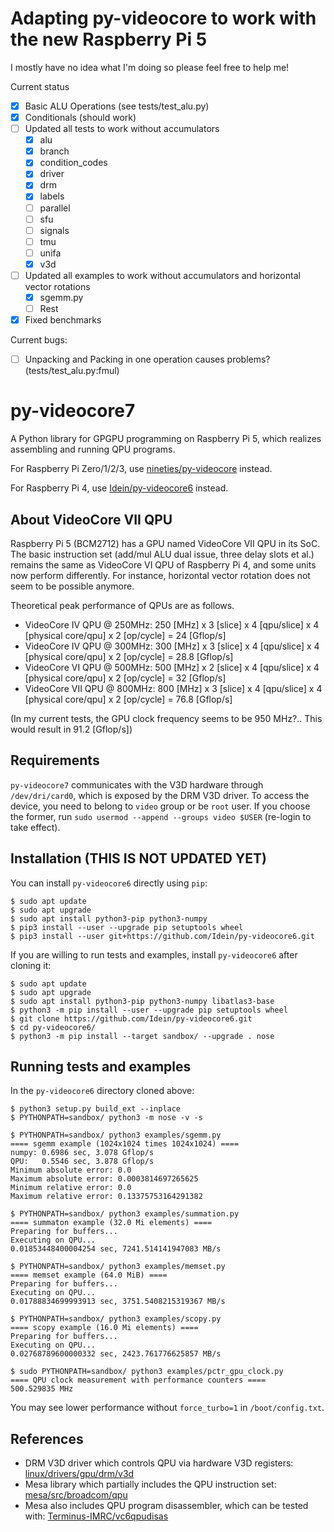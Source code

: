 # Adapting py-videocore to work with the new Raspberry Pi 5

I mostly have no idea what I'm doing so please feel free to help me!

Current status
- [X] Basic ALU Operations (see tests/test_alu.py)
- [X] Conditionals  (should work)
- [ ] Updated all tests to work without accumulators
  - [X] alu
  - [X] branch
  - [X] condition_codes
  - [X] driver
  - [X] drm
  - [X] labels
  - [ ] parallel
  - [ ] sfu
  - [ ] signals
  - [ ] tmu
  - [ ] unifa
  - [X] v3d
- [ ] Updated all examples to work without accumulators and horizontal vector rotations
  - [X] sgemm.py
  - [ ] Rest
- [X] Fixed benchmarks

Current bugs:
- [ ] Unpacking and Packing in one operation causes problems? (tests/test_alu.py:fmul)


# py-videocore7

A Python library for GPGPU programming on Raspberry Pi 5, which realizes
assembling and running QPU programs.

For Raspberry Pi Zero/1/2/3, use
[nineties/py-videocore](https://github.com/nineties/py-videocore) instead.

For Raspberry Pi 4, use
[Idein/py-videocore6](https://github.com/Idein/py-videocore6) instead.


## About VideoCore VII QPU

Raspberry Pi 5 (BCM2712) has a GPU named VideoCore VII QPU in its SoC.
The basic instruction set (add/mul ALU dual issue, three delay slots et al.)
remains the same as VideoCore VI QPU of Raspberry Pi 4, and some units
now perform differently.
For instance, horizontal vector rotation does not seem to be possible anymore.

Theoretical peak performance of QPUs are as follows.

- VideoCore IV QPU @ 250MHz: 250 [MHz] x 3 [slice] x 4 [qpu/slice] x 4 [physical core/qpu] x 2 [op/cycle] = 24 [Gflop/s]
- VideoCore IV QPU @ 300MHz: 300 [MHz] x 3 [slice] x 4 [qpu/slice] x 4 [physical core/qpu] x 2 [op/cycle] = 28.8 [Gflop/s]
- VideoCore VI QPU @ 500MHz: 500 [MHz] x 2 [slice] x 4 [qpu/slice] x 4 [physical core/qpu] x 2 [op/cycle] = 32 [Gflop/s]
- VideoCore VII QPU @ 800MHz: 800 [MHz] x 3 [slice] x 4 [qpu/slice] x 4 [physical core/qpu] x 2 [op/cycle] = 76.8 [Gflop/s]

(In my current tests, the GPU clock frequency seems to be 950 MHz?.. This would result in 91.2 [Gflop/s])


## Requirements

`py-videocore7` communicates with the V3D hardware through `/dev/dri/card0`,
which is exposed by the DRM V3D driver.
To access the device, you need to belong to `video` group or be `root` user.
If you choose the former, run `sudo usermod --append --groups video $USER`
(re-login to take effect).


## Installation (THIS IS NOT UPDATED YET)

You can install `py-videocore6` directly using `pip`:

```console
$ sudo apt update
$ sudo apt upgrade
$ sudo apt install python3-pip python3-numpy
$ pip3 install --user --upgrade pip setuptools wheel
$ pip3 install --user git+https://github.com/Idein/py-videocore6.git
```

If you are willing to run tests and examples, install `py-videocore6` after
cloning it:

```console
$ sudo apt update
$ sudo apt upgrade
$ sudo apt install python3-pip python3-numpy libatlas3-base
$ python3 -m pip install --user --upgrade pip setuptools wheel
$ git clone https://github.com/Idein/py-videocore6.git
$ cd py-videocore6/
$ python3 -m pip install --target sandbox/ --upgrade . nose
```


## Running tests and examples

In the `py-videocore6` directory cloned above:

```console
$ python3 setup.py build_ext --inplace
$ PYTHONPATH=sandbox/ python3 -m nose -v -s
```

```console
$ PYTHONPATH=sandbox/ python3 examples/sgemm.py
==== sgemm example (1024x1024 times 1024x1024) ====
numpy: 0.6986 sec, 3.078 Gflop/s
QPU:   0.5546 sec, 3.878 Gflop/s
Minimum absolute error: 0.0
Maximum absolute error: 0.0003814697265625
Minimum relative error: 0.0
Maximum relative error: 0.13375753164291382
```

```console
$ PYTHONPATH=sandbox/ python3 examples/summation.py
==== summaton example (32.0 Mi elements) ====
Preparing for buffers...
Executing on QPU...
0.01853448400004254 sec, 7241.514141947083 MB/s
```

```console
$ PYTHONPATH=sandbox/ python3 examples/memset.py
==== memset example (64.0 MiB) ====
Preparing for buffers...
Executing on QPU...
0.01788834699993913 sec, 3751.5408215319367 MB/s
```

```console
$ PYTHONPATH=sandbox/ python3 examples/scopy.py
==== scopy example (16.0 Mi elements) ====
Preparing for buffers...
Executing on QPU...
0.02768789600000332 sec, 2423.761776625857 MB/s
```

```console
$ sudo PYTHONPATH=sandbox/ python3 examples/pctr_gpu_clock.py
==== QPU clock measurement with performance counters ====
500.529835 MHz
```

You may see lower performance without `force_turbo=1` in `/boot/config.txt`.


## References

- DRM V3D driver which controls QPU via hardware V3D registers: [linux/drivers/gpu/drm/v3d](https://git.kernel.org/pub/scm/linux/kernel/git/stable/linux.git/tree/drivers/gpu/drm/v3d)
- Mesa library which partially includes the QPU instruction set: [mesa/src/broadcom/qpu](https://gitlab.freedesktop.org/mesa/mesa/-/tree/main/src/broadcom/qpu)
- Mesa also includes QPU program disassembler, which can be tested with: [Terminus-IMRC/vc6qpudisas](https://github.com/Terminus-IMRC/vc6qpudisas)
